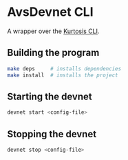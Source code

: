 # AvsDevnet CLI

A wrapper over the [Kurtosis CLI](https://docs.kurtosis.com/cli).

## Building the program

```sh
make deps     # installs dependencies
make install  # installs the project
```

## Starting the devnet

```sh
devnet start <config-file>
```

## Stopping the devnet

```sh
devnet stop <config-file>
```
